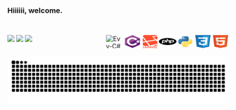 ### Hiiiiii, welcome.


##

 
<div style="display: inline_block"><br>
  <img align="right" alt="Evy-HTML" height="30" width="40" src="https://raw.githubusercontent.com/devicons/devicon/master/icons/html5/html5-original.svg">
  <img align="right" alt="Evy-CSS" height="30" width="40" src="https://raw.githubusercontent.com/devicons/devicon/master/icons/css3/css3-original.svg">
  <img align="right" alt="Evy-Python" height="30" width="40" src="https://raw.githubusercontent.com/devicons/devicon/master/icons/python/python-original.svg">
  <img align="right" alt="Evy-Laravel" height="30" width="40" src="https://raw.githubusercontent.com/devicons/devicon/9f4f5cdb393299a81125eb5127929ea7bfe42889/icons/php/php-plain.svg">
  <img align="right" alt="Evy-Laravel" height="30" width="40" src="https://raw.githubusercontent.com/devicons/devicon/9f4f5cdb393299a81125eb5127929ea7bfe42889/icons/laravel/laravel-plain-wordmark.svg">
  <img align="right" alt="Evy-C#" height="30" width="40" src="https://raw.githubusercontent.com/devicons/devicon/55609aa5bd817ff167afce0d965585c92040787a/icons/csharp/csharp-original.svg">
 <img align="right" alt="Evy-C#" height="30" width="40" src="https://raw.githubusercontent.com/devicons/devicon/55609aa5bd817ff167afce0d965585c92040787a/icons/dotnetcore/dotnetcore-original.sv">
</div>
<div >
  <a href="mailto:evelynbarbop64@gmail.com"><img src="https://img.shields.io/badge/Gmail-D14836?style=for-the-badge&logo=gmail&logoColor=white" target="_blank"></a>
  <a href="https://www.linkedin.com/in/evelyn-barbosa-63310a157/" target="_blank"><img src="https://img.shields.io/badge/-LinkedIn-%230077B5?style=for-the-badge&logo=linkedin&logoColor=white" target="_blank"></a> 
  <a href="https://instagram.com/euvilynnbarbosa" target="_blank"><img src="https://img.shields.io/badge/-Instagram-%23E4405F?style=for-the-badge&logo=instagram&logoColor=white" target="_blank"></a>
</div>
 
##
 
<div> 

  ![Snake animation](https://github.com/Evelynbarbosap/Evelynbarbosap/blob/output/github-contribution-grid-snake.svg)
 
</div>
 
##

